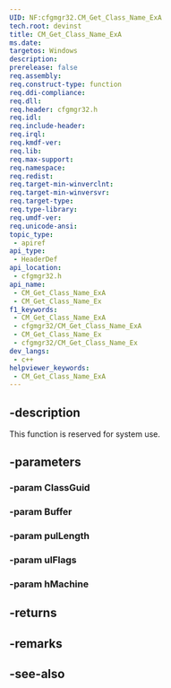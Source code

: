 ```yaml
---
UID: NF:cfgmgr32.CM_Get_Class_Name_ExA
tech.root: devinst
title: CM_Get_Class_Name_ExA
ms.date: 
targetos: Windows
description: 
prerelease: false
req.assembly: 
req.construct-type: function
req.ddi-compliance: 
req.dll: 
req.header: cfgmgr32.h
req.idl: 
req.include-header: 
req.irql: 
req.kmdf-ver: 
req.lib: 
req.max-support: 
req.namespace: 
req.redist: 
req.target-min-winverclnt: 
req.target-min-winversvr: 
req.target-type: 
req.type-library: 
req.umdf-ver: 
req.unicode-ansi: 
topic_type:
 - apiref
api_type:
 - HeaderDef
api_location:
 - cfgmgr32.h
api_name:
 - CM_Get_Class_Name_ExA
 - CM_Get_Class_Name_Ex
f1_keywords:
 - CM_Get_Class_Name_ExA
 - cfgmgr32/CM_Get_Class_Name_ExA
 - CM_Get_Class_Name_Ex
 - cfgmgr32/CM_Get_Class_Name_Ex
dev_langs:
 - c++
helpviewer_keywords:
 - CM_Get_Class_Name_ExA
---
```


## -description

This function is reserved for system use.

## -parameters

### -param ClassGuid

### -param Buffer

### -param pulLength

### -param ulFlags

### -param hMachine

## -returns

## -remarks

## -see-also

